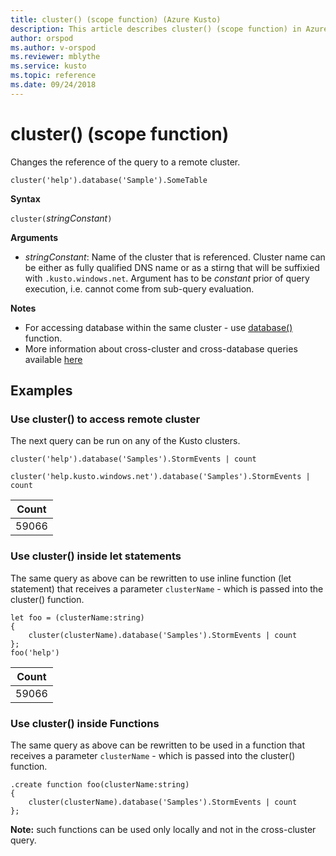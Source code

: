 ```yaml
---
title: cluster() (scope function) (Azure Kusto)
description: This article describes cluster() (scope function) in Azure Kusto.
author: orspod
ms.author: v-orspod
ms.reviewer: mblythe
ms.service: kusto
ms.topic: reference
ms.date: 09/24/2018
---
```

# cluster() (scope function)

Changes the reference of the query to a remote cluster. 

    cluster('help').database('Sample').SomeTable
 
**Syntax**

`cluster(`*stringConstant*`)`

**Arguments**

* *stringConstant*: Name of the cluster that is referenced. Cluster name can be either 
as fully qualified DNS name or as a stirng that will be suffixied with `.kusto.windows.net`. Argument has to be _constant_ prior of query execution, i.e. cannot come from sub-query evaluation.

**Notes**

* For accessing database within the same cluster - use [database()](databasefunction.md) function.
* More information about cross-cluster and cross-database queries available [here](syntax.md)  

## Examples

### Use cluster() to access remote cluster 

The next query can be run on any of the Kusto clusters.

```kusto
cluster('help').database('Samples').StormEvents | count

cluster('help.kusto.windows.net').database('Samples').StormEvents | count  
```

|Count|
|---|
|59066|

### Use cluster() inside let statements 

The same query as above can be rewritten to use inline function (let statement) that 
receives a parameter `clusterName` - which is passed into the cluster() function.

```kusto
let foo = (clusterName:string)
{
    cluster(clusterName).database('Samples').StormEvents | count
};
foo('help')
```

|Count|
|---|
|59066|

### Use cluster() inside Functions 

The same query as above can be rewritten to be used in a function that 
receives a parameter `clusterName` - which is passed into the cluster() function.

```kusto
.create function foo(clusterName:string)
{
    cluster(clusterName).database('Samples').StormEvents | count
};
```

**Note:** such functions can be used only locally and not in the cross-cluster query.